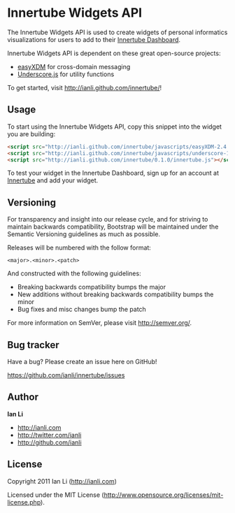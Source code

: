 Innertube Widgets API
=====================

The Innertube Widgets API is used to create widgets of personal informatics visualizations for users to add to their [Innertube Dashboard](http://innertube.me).

Innertube Widgets API is dependent on these great open-source projects:

* [easyXDM](http://easyxdm.net/) for cross-domain messaging
* [Underscore.js](http://documentcloud.github.com/underscore/) for utility functions

To get started, visit http://ianli.github.com/innertube/!


Usage
-----

To start using the Innertube Widgets API, copy this snippet into the widget you are building:

``` html
<script src="http://ianli.github.com/innertube/javascripts/easyXDM-2.4.15.118/easyXDM.js"></script>
<script src="http://ianli.github.com/innertube/javascripts/underscore-1.2.2.js"></script>
<script src="http://ianli.github.com/innertube/0.1.0/innertube.js"></script>
```

To test your widget in the Innertube Dashboard, sign up for an account at [Innertube](http://innertube.me) and add your widget.


Versioning
----------

For transparency and insight into our release cycle, and for striving to maintain backwards compatibility, Bootstrap will be maintained under the Semantic Versioning guidelines as much as possible.

Releases will be numbered with the follow format:

`<major>.<minor>.<patch>`

And constructed with the following guidelines:

* Breaking backwards compatibility bumps the major
* New additions without breaking backwards compatibility bumps the minor
* Bug fixes and misc changes bump the patch

For more information on SemVer, please visit http://semver.org/.


Bug tracker
-----------

Have a bug? Please create an issue here on GitHub!

https://github.com/ianli/innertube/issues


Author
------

**Ian Li**

+ http://ianli.com
+ http://twitter.com/ianli
+ http://github.com/ianli


License
---------------------

Copyright 2011 Ian Li (http://ianli.com)

Licensed under the MIT License (http://www.opensource.org/licenses/mit-license.php).